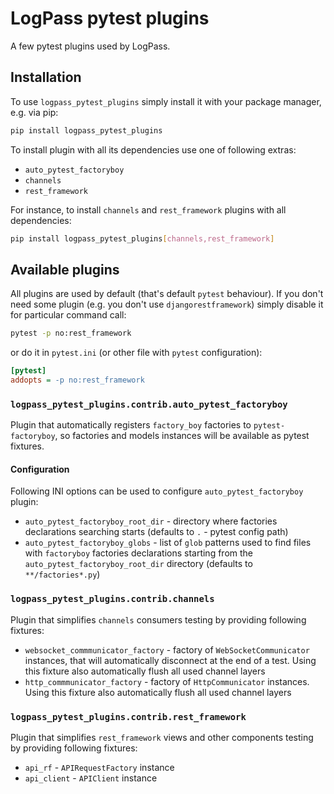 # LogPass pytest plugins

A few pytest plugins used by LogPass.

## Installation

To use `logpass_pytest_plugins` simply install it with your package manager,
e.g. via pip:

```bash
pip install logpass_pytest_plugins
```

To install plugin with all its dependencies use one of following extras:

+ `auto_pytest_factoryboy`
+ `channels`
+ `rest_framework`

For instance, to install `channels` and `rest_framework` plugins with all
dependencies:

```bash
pip install logpass_pytest_plugins[channels,rest_framework]
```

## Available plugins

All plugins are used by default (that's default `pytest` behaviour).
If you don't need some plugin (e.g. you don't use `djangorestframework`)
simply disable it for particular command call:

```bash
pytest -p no:rest_framework
```

or do it in `pytest.ini` (or other file with `pytest` configuration):

```ini
[pytest]
addopts = -p no:rest_framework
```

### `logpass_pytest_plugins.contrib.auto_pytest_factoryboy`

Plugin that automatically registers `factory_boy` factories to
`pytest-factoryboy`, so factories and models instances will be available
as pytest fixtures.

#### Configuration

Following INI options can be used to configure `auto_pytest_factoryboy` plugin:

+ `auto_pytest_factoryboy_root_dir` - directory where factories declarations
  searching starts (defaults to `.` - pytest config path)
+ `auto_pytest_factoryboy_globs` - list of `glob` patterns used to find files
  with `factoryboy` factories declarations starting from the
  `auto_pytest_factoryboy_root_dir` directory (defaults to `**/factories*.py`)

### `logpass_pytest_plugins.contrib.channels`

Plugin that simplifies `channels` consumers testing by providing following
fixtures:

+ `websocket_commmunicator_factory` - factory of `WebSocketCommunicator`
  instances, that will automatically disconnect at the end of a test.
  Using this fixture also automatically flush all used channel layers
+ `http_commmunicator_factory` - factory of `HttpCommunicator`
  instances. Using this fixture also automatically flush all used
  channel layers

### `logpass_pytest_plugins.contrib.rest_framework`

Plugin that simplifies `rest_framework` views and other components testing
by providing following fixtures:

+ `api_rf` - `APIRequestFactory` instance
+ `api_client` - `APIClient` instance
